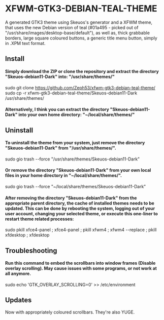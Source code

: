 # XFWM-GTK3-DEBIAN-TEAL-THEME

A generated GTK3 theme using Skeuos's generator and a XFWM theme, that uses the new Debian version of teal 
(#01a495 - picked out of "/usr/share/images/desktop-base/default"), as well as, thick grabbable borders, 
large square coloured buttons, a generic title menu button, simply in .XPM text format.

## Install
#### Simply download the ZIP or clone the repository and extract the directory "Skeuos-debian11-Dark" into: "/usr/share/themes/"
sudo git clone https://github.com/Zeph53/xfwm-gtk3-debian-teal-theme/  
sudo cp -r xfwm-gtk3-debian-teal-theme/Skeuos-debian11-Dark /usr/share/themes/
#### Alternatively, I think you can extract the directory "Skeuos-debian11-Dark" into your own home directory: "~/local/share/themes/"

## Uninstall
#### To uninstall the theme from your system, just remove the directory "Skeuos-debian11-Dark" from "/usr/share/themes/". 
sudo gio trash --force "/usr/share/themes/Skeuos-debian11-Dark"
#### Or remove the directory "Skeuos-debian11-Dark" from your own local files in your home directory in "~/local/share/themes/".
sudo gio trash --force "~/local/share/themes/Skeuos-debian11-Dark"

#### After removing the directory "Skeuos-debian11-Dark" from the appropriate parent directory, the cache of installed themes needs to be updated. This can be done by rebooting the system, logging out of your user account, changing your selected theme, or execute this one-liner to restart theme related processes:
sudo pkill xfce4-panel ; xfce4-panel ; pkill xfwm4 ; xfwm4 --replace ; pkill xfdesktop ; xfdesktop

## Troubleshooting
#### Run this command to embed the scrollbars into window frames (Disable overlay scrolling). May cause issues with some programs, or not work at all anymore.
sudo echo 'GTK_OVERLAY_SCROLLING=0' >> /etc/environment

## Updates
Now with appropriately coloured scrollbars. They're also YUGE.
